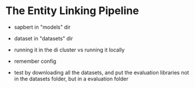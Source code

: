 # The Entity Linking Pipeline

- sapbert in "models" dir
- dataset in "datasets" dir
- running it in the di cluster vs running it locally
- remember config

- test by downloading all the datasets, and put the evaluation libraries not in the datasets folder, but in a evaluation folder 